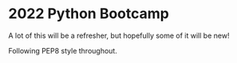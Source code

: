 <h1>2022 Python Bootcamp</h1>
<p>A lot of this will be a refresher, but hopefully some of it will be new! </p>
<p>Following PEP8 style throughout.</p>